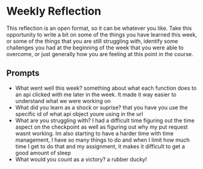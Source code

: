 # Weekly Reflection
This reflection is an open format, so it can be whatever you like. Take this opportunity to write a bit on some of the things you have learned this week, or some of the things that you are still struggling with, identify some challenges you had at the beginning of the week that you were able to overcome, or just generally how you are feeling at this point in the course.

## Prompts
- What went well this week?
something about what each function does to an api clicked with me later in the week. It made it way easier to understand what we were working on
- What did you learn as a shock or suprise?
that you have you use the specific id of what api object youre using in the url
- What are you struggling with?
I had a difficult time figuring out the time aspect on the checkpoint as well as figuring out why my put request wasnt working.
Im also starting to have a harder time with time management, I have so many things to do and when I limit how much time I get to do that and my assignment, it makes it difficult to get a good amount of sleep
- What would you count as a victory?
a  rubber ducky!